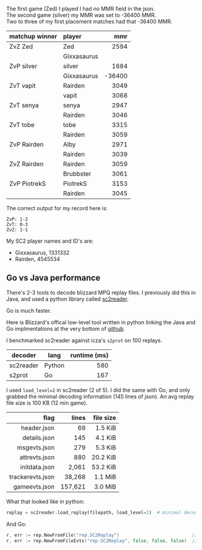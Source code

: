 The first game (Zed) I played I had no MMR field in the json.  
The second game (silver) my MMR was set to -36400 MMR.  
Two to three of my first placement matches had that -36400 MMR.

| matchup winner | player      | mmr    |
| :------------- | :---------- | -----: |
| ZvZ Zed        | Zed         | 2594   |
|                | Gixxasaurus |        |
| ZvP silver     | silver      | 1684   |
|                | Gixxasaurus | -36400 |
| ZvT vapit      | Rairden     | 3049   |
|                | vapit       | 3068   |
| ZvT senya      | senya       | 2947   |
|                | Rairden     | 3046   |
| ZvT tobe       | tobe        | 3315   |
|                | Rairden     | 3059   |
| ZvP Rairden    | Alby        | 2971   |
|                | Rairden     | 3039   |
| ZvZ Rairden    | Rairden     | 3059   |
|                | Brubbster   | 3061   |
| ZvP PiotrekS   | PiotrekS    | 3153   |
|                | Rairden     | 3045   |

The correct output for my record here is:

```
ZvP: 1-2  
ZvT: 0-3  
ZvZ: 1-1
```

My SC2 player names and ID's are:

* Gixxasaurus, 1331332
* Rairden, 4545534

## Go vs Java performance

There's 2-3 tools to decode blizzard MPQ replay files. I previously did this in Java, and used a python library called [sc2reader](https://pypi.org/project/sc2reader/).

Go is much faster.

Here is Blizzard's offical low-level tool written in python linking the Java and Go implmentations at the very bottom of [github](https://github.com/Blizzard/s2protocol#ports-and-related-projects).

I benchmarked sc2reader against icza's `s2prot` on 100 replays.

| decoder   | lang   | runtime (ms) |
| --------- | ------ | -----------: |
| sc2reader | Python | 580          |
| s2prot    | Go     | 167          |

I used `load_level=2` in sc2reader (2 of 5). I did the same with Go, and only grabbed the minimal decoding information (145 lines of json). An avg replay file size is 100 KB (12 min game).

| flag             | lines   | file size |
| ---------------: | ------: | --------: |
| header.json      | 69      | 1.5 KiB   |
| details.json     | 145     | 4.1 KiB   |
| msgevts.json     | 279     | 5.3 KiB   |
| attrevts.json    | 880     | 20.2 KiB  |
| initdata.json    | 2,061   | 53.2 KiB  |
| trackerevts.json | 38,268  | 1.1 MiB   |
| gameevts.json    | 157,621 | 3.0 MiB   |


What that looked like in python:

```python
replay = sc2reader.load_replay(filepath, load_level=2)  # minimal decode
```

And Go:

```go
r, err := rep.NewFromFile("rep.SC2Replay")                           // full decode
r, err := rep.NewFromFileEvts("rep.SC2Replay", false, false, false)  // minimal
```

